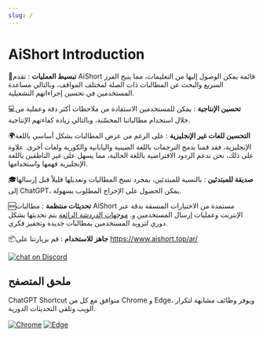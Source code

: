 ```yaml
---
slug: /
---
```


# AiShort Introduction

🚀**تبسيط العمليات** : تقدم AiShort قائمة يمكن الوصول إليها من التعليمات، مما يتيح الفرز السريع والبحث عن المطالبات ذات الصلة لمختلف المواقف، وبالتالي مساعدة المستخدمين في تحسين إجراءاتهم التشغيلية.

💻**تحسين الإنتاجية** : يمكن للمستخدمين الاستفادة من ملاحظات أكثر دقة وعملية من خلال استخدام مطالباتنا المحسّنة، وبالتالي زيادة كفاءتهم الإنتاجية.

🌍**التحسين للغات غير الإنجليزية** : على الرغم من عرض المطالبات بشكل أساسي باللغة الإنجليزية، فقد قمنا بدمج الترجمات باللغة الصينية واليابانية والكورية ولغات أخرى. علاوة على ذلك، نحن ندعم الردود الافتراضية باللغة الحالية، مما يسهل على غير الناطقين باللغة الإنجليزية فهمها واستخدامها.

🎓**صديقة للمبتدئين** : بالنسبة للمبتدئين، بمجرد نسخ المطالبات وتعديلها قليلاً قبل إرسالها إلى ChatGPT، يمكن الحصول على الإخراج المطلوب بسهولة.

🆕**تحديثات منتظمة** : مطالبات AiShort مستمدة من الاختيارات المنسقة بدقة عبر الإنترنت وعمليات إرسال المستخدمين و. [موجهات الدردشة الرائعة](https://github.com/f/awesome-chatgpt-prompts) يتم تحديثها بشكل دوري لتزويد المستخدمين بمطالبات جديدة وتحفيز فكري.

📦**جاهز للاستخدام** : قم بزيارتنا على <https://www.aishort.top/ar/>

<a href="https://discord.gg/PZTQfJ4GjX">
   <img src="https://img.shields.io/discord/1048780149899939881?color=%2385c8c8&label=Discord&logo=discord&style=for-the-badge" alt="chat on Discord" />
</a>

## ملحق المتصفح

ChatGPT Shortcut متوافق مع كل من Chrome و Edge، ويوفر وظائف مشابهة لتكرار الويب وتلقي التحديثات الدورية.

<a href="https://chrome.google.com/webstore/detail/chatgpt-shortcut/blcgeoojgdpodnmnhfpohphdhfncblnj">
  <img src="https://img.newzone.top/2023-06-05-12-28-49.png?imageMogr2/format/webp"  alt="Chrome" valign="middle" /></a>

<a href="https://microsoftedge.microsoft.com/addons/detail/chatgpt-shortcut/hnggpalhfjmdhhmgfjpmhlfilnbmjoin">
  <img src="https://img.newzone.top/2023-06-05-12-26-20.png?imageMogr2/format/webp" alt="Edge" valign="middle" /></a>
